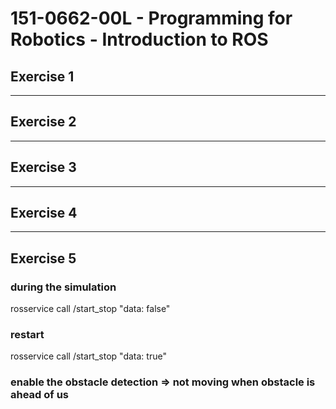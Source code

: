 # 151-0662-00L - Programming for Robotics - Introduction to ROS


## Exercise 1


---
## Exercise 2


---
## Exercise 3



---
## Exercise 4


---
## Exercise 5

### during the simulation
rosservice call /start_stop "data: false"

### restart
rosservice call /start_stop "data: true"


### enable the obstacle detection => not moving when obstacle is ahead of us
